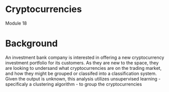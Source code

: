 # Cryptocurrencies
Module 18


# Background
An investment bank company is interested in offering a new cryptocurrency investment portfolio for its customers. As they are new to the space, they are looking to undersand what cryptocurrencies are on the trading market, and how they might be grouped or classifed into a classification system. Given the output is unknown, this analysis utilizes unsupervised learning - specificaly a clustering algorithm - to group the cryptocurrencies
